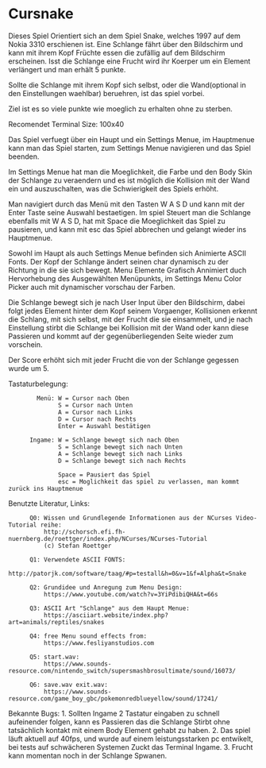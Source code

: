 # Cursnake

   Dieses Spiel Orientiert sich an dem Spiel Snake,
   welches 1997 auf dem Nokia 3310 erschienen ist.
   Eine Schlange fährt über den Bildschirm und kann
   mit ihrem Kopf Früchte essen die zufällig auf dem Bildschirm erscheinen.
   Isst die Schlange eine Frucht wird ihr Koerper um ein Element verlängert
   und man erhält 5 punkte.

   Sollte die Schlange mit ihrem Kopf sich selbst, oder die Wand(optional in den Einstellungen waehlbar)
   beruehren, ist das spiel vorbei.

   Ziel ist es so viele punkte wie moeglich zu erhalten ohne zu sterben.

   Recomendet Terminal Size: 100x40

   Das Spiel verfuegt über ein Haupt und ein Settings Menue,
   im Hauptmenue kann man das Spiel starten, zum Settings Menue navigieren und das Spiel beenden.

   Im Settings Menue hat man die Moeglichkeit, die Farbe und den Body Skin der Schlange zu veraendern
   und es ist möglich die Kollision mit der Wand ein und auszuschalten,
   was die Schwierigkeit des Spiels erhöht.


   Man navigiert durch das Menü mit den Tasten W A S D und kann mit der Enter Taste seine Auswahl bestaetigen.
   Im spiel Steuert man die Schlange ebenfalls mit W A S D, hat mit Space die Moeglichkeit das Spiel zu pausieren,
   und kann mit esc das Spiel abbrechen und gelangt wieder ins Hauptmenue.


   Sowohl im Haupt als auch Settings Menue befinden sich Animierte ASCII Fonts.
   Der Kopf der Schlange ändert seinen char dynamisch zu der Richtung in die sie sich bewegt.
   Menu Elemente Grafisch Annimiert duch Hervorhebung des Ausgewählten Menüpunkts,
   im Settings Menu Color Picker auch mit dynamischer vorschau der Farben.


   Die Schlange bewegt sich je nach User Input über den Bildschirm, dabei folgt jedes Element hinter dem Kopf seinem
   Vorgaenger, Kollisionen erkennt die Schlang, mit sich selbst, mit der Frucht die sie einsammelt, und je nach
   Einstellung stirbt die Schlange bei Kollision mit der Wand oder kann diese Passieren und kommt auf der
   gegenüberliegenden Seite wieder zum vorschein.

   Der Score erhöht sich mit jeder Frucht die von der Schlange gegessen wurde um 5.

Tastaturbelegung:

            Menü: W = Cursor nach Oben
                  S = Cursor nach Unten
                  A = Cursor nach Links
                  D = Cursor nach Rechts
                  Enter = Auswahl bestätigen
          
          Ingame: W = Schlange bewegt sich nach Oben
                  S = Schlange bewegt sich nach Unten
                  A = Schlange bewegt sich nach Links
                  D = Schlange bewegt sich nach Rechts

                  Space = Pausiert das Spiel
                  esc = Moglichkeit das spiel zu verlassen, man kommt zurück ins Hauptmenue

Benutzte Literatur, Links:

          Q0: Wissen und Grundlegende Informationen aus der NCurses Video-Tutorial reihe:
              http://schorsch.efi.fh-nuernberg.de/roettger/index.php/NCurses/NCurses-Tutorial
              (c) Stefan Roettger

          Q1: Verwendete ASCII FONTS:
              http://patorjk.com/software/taag/#p=testall&h=0&v=1&f=Alpha&t=Snake
          
          Q2: Grundidee und Anregung zum Menu Design:
              https://www.youtube.com/watch?v=3YiPdibiQHA&t=66s
             
          Q3: ASCII Art "Schlange" aus dem Haupt Menue:
              https://asciiart.website/index.php?art=animals/reptiles/snakes

          Q4: free Menu sound effects from: 
              https://www.fesliyanstudios.com

          Q5: start.wav: 
              https://www.sounds-resource.com/nintendo_switch/supersmashbrosultimate/sound/16073/

          Q6: save.wav exit.wav:
              https://www.sounds-resource.com/game_boy_gbc/pokemonredblueyellow/sound/17241/

Bekannte Bugs:
          1. Sollten Ingame 2 Tastatur eingaben zu schnell aufeinender folgen, kann es Passieren das die 
             Schlange Stirbt ohne tatsächlich kontakt mit einem Body Element gehabt zu haben.
          2. Das spiel läuft aktuell auf 40fps, und wurde auf einem leistungsstarken pc entwikelt, bei tests
             auf schwächeren Systemen Zuckt das Terminal Ingame.
          3. Frucht kann momentan noch in der Schlange Spwanen.
          
